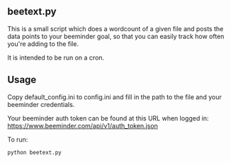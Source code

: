 beetext.py
-------------
This is a small script which does a wordcount of a given file and posts the data points to your beeminder goal, so that you can easily track how often you're adding to the file.

It is intended to be run on a cron.

Usage
---------

Copy default_config.ini to config.ini and fill in the path to the file and your beeminder credentials.

Your beeminder auth token can be found at this URL when logged in:
https://www.beeminder.com/api/v1/auth_token.json

To run:
```
python beetext.py
```
